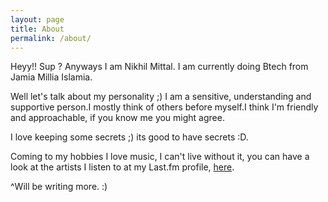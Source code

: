 ```yaml
---
layout: page
title: About
permalink: /about/
---
```


Heyy!!
Sup ?
Anyways I am Nikhil Mittal. I am currently doing Btech from Jamia Millia Islamia. 

Well let's talk about my personality ;)
I am a sensitive, understanding and supportive person.I mostly think of others before myself.I think I'm  friendly and approachable, if you know me you might agree.

I love keeping some secrets ;) its good to have secrets :D.

Coming to my hobbies I love music, I can't live without it, you can have a look at the artists I listen to at my Last.fm profile, [here](http://www.last.fm/user/nickedes).

^Will be writing more. :)